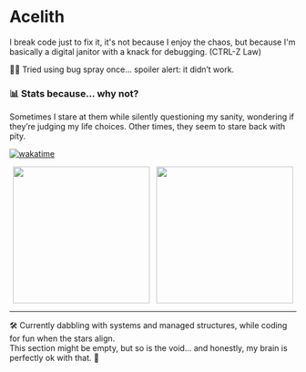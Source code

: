 # Acelith

I break code just to fix it, it's not because I enjoy the chaos, but because I'm basically a digital janitor with a knack for debugging. (CTRL-Z Law)

🐛💥 Tried using bug spray once... spoiler alert: it didn’t work. 

### 📊 Stats because... why not?
Sometimes I stare at them while silently questioning my sanity, wondering if they’re judging my life choices. Other times, they seem to stare back with pity.

[![wakatime](https://wakatime.com/badge/user/17828029-daff-4a38-bd4f-d50e3d514f08.svg)](https://wakatime.com/@17828029-daff-4a38-bd4f-d50e3d514f08)

<div style="display: flex; justify-content: space-around;">
  <img src="https://wakatime.com/share/@Acelith/21cdeb77-af1d-4219-ba5a-f0fb0602922a.png" style="width: 15rem;" />
  <img src="https://wakatime.com/share/@Acelith/65158289-e433-443c-9e6e-783cbe6f50cd.png" style="width: 15rem;" />
</div>

<hr>

🛠️ Currently dabbling with systems and managed structures, while coding for fun when the stars align.  
This section might be empty, but so is the void... and honestly, my brain is perfectly ok with that. 🌌

